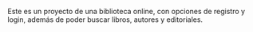 Este es un proyecto de una biblioteca online, con opciones de registro y login, además de poder buscar libros, autores y editoriales.
